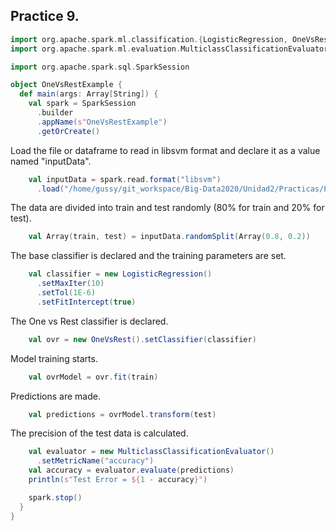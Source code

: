 ## Practice 9.
```scala
import org.apache.spark.ml.classification.{LogisticRegression, OneVsRest}
import org.apache.spark.ml.evaluation.MulticlassClassificationEvaluator

import org.apache.spark.sql.SparkSession

object OneVsRestExample {
  def main(args: Array[String]) {
    val spark = SparkSession
      .builder
      .appName(s"OneVsRestExample")
      .getOrCreate()
```

Load the file or dataframe to read in libsvm format and declare it as a value named "inputData".
```scala
    val inputData = spark.read.format("libsvm")
      .load("/home/gussy/git_workspace/Big-Data2020/Unidad2/Practicas/Practica9/sample_multiclass_classification_data.txt")
```

The data are divided into train and test randomly (80% for train and 20% for test).
```scala
    val Array(train, test) = inputData.randomSplit(Array(0.8, 0.2))
```

The base classifier is declared and the training parameters are set.
```scala
    val classifier = new LogisticRegression()
      .setMaxIter(10)
      .setTol(1E-6)
      .setFitIntercept(true)
```

The One vs Rest classifier is declared.
```scala
    val ovr = new OneVsRest().setClassifier(classifier)
```

Model training starts.
```scala
    val ovrModel = ovr.fit(train)
```

Predictions are made.
```scala
    val predictions = ovrModel.transform(test)
```

The precision of the test data is calculated.
```scala
    val evaluator = new MulticlassClassificationEvaluator()
      .setMetricName("accuracy")
    val accuracy = evaluator.evaluate(predictions)
    println(s"Test Error = ${1 - accuracy}")

    spark.stop()
  }
}
```
